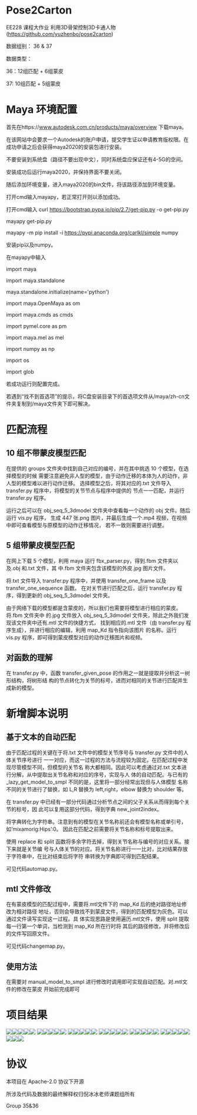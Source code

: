 # Pose2Carton 

EE228 课程大作业 利用3D骨架控制3D卡通人物 (https://github.com/yuzhenbo/pose2carton)

数据组别： 36 & 37 

数据类型： 

36：12组匹配 + 6组蒙皮

37: 10组匹配 + 5组蒙皮



# Maya 环境配置

首先在https://www.autodesk.com.cn/products/maya/overview 下载maya。

在该网站中会要求一个Autodesk的账户申请，提交学生证以申请教育版权限。在成功申请之后会获得maya2020的安装包进行安装。

不要安装到系统盘（路径不要出现中文），同时系统盘应保证还有4-5G的空间。

安装成功后运行maya2020，并保持界面不要关闭。

随后添加环境变量，进入maya2020的bin文件，将该路径添加到环境变量。

打开cmd输入mayapy，若正常打开则以添加成功。

打开cmd输入
curl https://bootstrap.pypa.io/pip/2.7/get-pip.py -o get-pip.py

mayapy get-pip.py

mayapy -m pip install -i https://pypi.anaconda.org/carlkl/simple numpy

安装pip以及numpy。

在mayapy中输入

import maya

import maya.standalone

maya.standalone.initialize(name='python')

import maya.OpenMaya as om

import maya.cmds as cmds

import pymel.core as pm

import maya.mel as mel

import numpy as np

import os

import glob

若成功运行则配置完成。

若遇到“找不到首选项”的提示，将C盘安装目录下的首选项文件从/maya/zh-cn文件夹复制到/maya文件夹下即可解决。



# 匹配流程

## 10 组不带蒙皮模型匹配


在提供的 groups 文件夹中找到自己对应的编号，并在其中挑选 10 个模型，在选择模型的时候
需要注意避免非人型的模型，由于动作迁移的本体为人的动作，非人型的模型难以进行动作迁移。
选择模型之后，将其对应的.txt 文件导入 transfer.py 程序中，将模型的关节节点与程序中提供的
节点一一匹配，并运行 transfer.py 程序。


运行之后可以在 obj_seq_5_3dmodel 文件夹中查看每一个动作的 obj 文件。随后运行 vis.py 程序，
生成 447 张.png 图片，并最后生成一个.mp4 视频，在视频中即可查看模型与原模型的动作迁移情况，
若不一致则需要进行调整。


## 5 组带蒙皮模型匹配


在网上下载 5 个模型，利用 maya 运行 fbx_parser.py，得到.fbm 文件夹以及.obj 和.txt 文件，其
中.fbm 文件夹包含该模型的外皮.jpg 图片文件。


将.txt 文件导入 transfer.py 程序中，并使用 transfer_one_frame 以及 transfer_one_sequence 函数。
在对关节进行匹配之后，运行 transfer.py 程序，得到更新的 obj_seq_5_3dmodel 文件夹。


由于网络下载的模型都是含蒙皮的，所以我们也需要将模型进行相应的蒙皮。将.fbm 文件夹中
的.jpg 文件放入 obj_seq_5_3dmodel 文件夹，除此之外我们发现该文件夹中还有.mtl 文件的快捷方式，
找到相应的.mtl 文件（由 transfer.py 程序生成），并进行相应的编辑，利用 map_Kd 指令指向该图片
的名称。运行 vis.py 程序，即可得到蒙皮模型对应的动作迁移图片和视频。


## 对函数的理解

在 transfer.py 中，函数 transfer_given_pose 的作用之一就是提取并分析这一树形结构，将树形结
构的节点转化为关节的标号，进而对相同的关节进行匹配并生成新的模型。


# 新增脚本说明


## 基于文本的自动匹配


由于匹配过程的关键在于将.txt 文件中的模型关节序号与 transfer.py 文件中的人体关节序号进行
一一对应，而这一过程的方法与流程较为固定。在匹配过程中发现尽管模型不同，但模型的关节名
称大都相同。因此可以考虑通过对.txt 文本进行分解，从中提取出关节名称和对应的序号，实现与人
体的自动匹配。与已有的 _lazy_get_model_to_smpl 不同的是，这里将一部分经常出现但与人体模型
名称不同的关节进行了替换，如 L,R 替换为 left,right，elbow 替换为 shoulder 等。


在 transfer.py 中已经有一部分代码通过分析节点之间的父子关系从而得到每个关节的标号，因
此可以复用这部分代码，得到字典 new_joint2index。


将字典转化为字符串。注意到有的模型在关节名称前还会有模型名称或单引号，如’mixamorig:Hips’:0。
因此在匹配之前需要将关节名称和标号提取出来。


使用 replace 和 split 函数将多余字符去掉，得到关节名称与编号的对应关系。接下来就是关节编
号与人体关节的对应。将关节名称进行一一比对，比对结果存放于字符串中，在比对结束后将字符
串转换为字典即可得到匹配结果。


可见代码automap.py。


## mtl 文件修改


在有蒙皮模型的匹配过程中，需要将.mtl文件下的 map_Kd 后的绝对路径地址修改为相对路径
地址，否则会导致找不到蒙皮文件，得到的匹配模型为灰色。可以通过文件读写实现这一过程。具
体实现思路是使用遍历.mtl文件，使用 split 提取每一行第一个单词，当检测到 map_Kd 所在行时将
其后的路径修改，并将修改后的文件写回原文件。


可见代码changemap.py。


## 使用方法


在需要对 manual_model_to_smpl 进行修改时调用即可实现自动匹配。对.mtl文件的修改在蒙皮
开始前完成即可


# 项目结果


<image src="183834.png"/><image src="183912.png"/><image src="183939.png"/><image src="184104.png"/><image src="184213.png"/>
<image src="184250.png"/><image src="184354.png"/><image src="184421.png"/><image src="184450.png"/><image src="184641.png"/>
<image src="184702.png"/><image src="184828.png"/><image src="185550.png"/><image src="185613.png"/><image src="185659.png"/>
<image src="185732.png"/><image src="185754.png"/><image src="185820.png"/><image src="185840.png"/><image src="185900.png"/>
<image src="185921.png"/><image src="190148.png"/><image src="191110.png"/><image src="191139.png"/><image src="191204.png"/>
<image src="191226.png"/><image src="191250.png"/><image src="snapshot00.png"/><image src="snapshot0101.png"/><image src="snapshot0200.png"/>
<image src="snapshot0300.png"/><image src="snapshot0400.png"/><image src="snapshot0500.png"/>





# 协议 
本项目在 Apache-2.0 协议下开源

所涉及代码及数据的最终解释权归倪冰冰老师课题组所有

Group 35&36
